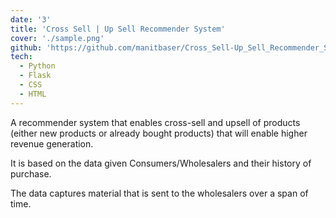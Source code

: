 ```yaml
---
date: '3'
title: 'Cross Sell | Up Sell Recommender System'
cover: './sample.png'
github: 'https://github.com/manitbaser/Cross_Sell-Up_Sell_Recommender_System'
tech:
  - Python
  - Flask
  - CSS
  - HTML
---
```


A recommender system that enables cross-sell and upsell of products (either new products or already bought products) that will enable higher revenue generation.

It is based on the data given Consumers/Wholesalers and their history of purchase.

The data captures material that is sent to the wholesalers over a span of time.
